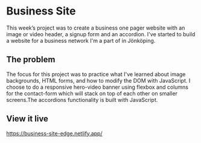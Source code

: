 # Business Site

This week’s project was to create a business one pager website with an image or video header, a signup form and an accordion. I've started to build a website for a business network I'm a part of in Jönköping.

## The problem

The focus for this project was to practice what I've learned about image backgrounds, HTML forms, and how to modify the DOM with JavaScript. I choose to do a responsive hero-video banner using flexbox and columns for the contact-form which will stack on top of each other on smaller screens.The accordions functionality is built with JavaScript.

## View it live

https://business-site-edge.netlify.app/
